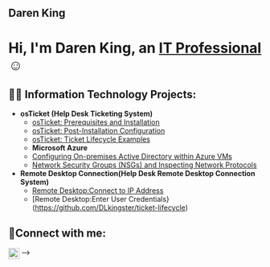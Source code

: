 ## Daren King

<h1>Hi, I'm Daren King, an <a href="https://linkedin.com/in/daren-king-7588b5188/">IT Professional</a>☺</h1>

<h2>👨‍💻 Information Technology Projects:</h2>

- <b>osTicket (Help Desk Ticketing System)</b>
  - [osTicket: Prerequisites and Installation](https://github.com/DLkingster/ostickets-prereqs)
  - [osTicket: Post-Installation Configuration](https://github.com/DLkingster/osTicket---Post-Install-Configuration)
  - [osTicket: Ticket Lifecycle Examples](https://github.com/DLkingster/ticket-lifecycle)
  - <b>Microsoft Azure</b>
  - [Configuring On-premises Active Directory within Azure VMs](https://github.com/DLkingster/os-Ticket-configure-Active-Directory)
  - [Network Security Groups (NSGs) and Inspecting Network Protocols](https://github.com/DLkingster/azure-network-protocols)  
- <b>Remote Desktop Connection(Help Desk Remote Desktop Connection System)</b>
  - [Remote Desktop:Connect to IP Address](https://github.com/DLkingster/osTicket---Post-Install-Configuration)
  - [Remote Desktop:Enter User Credentials}(https://github.com/DLkingster/ticket-lifecycle)
  
<h2>🤳Connect with me:</h2>

[<img align="left" alt="Daren | LinkedIn" width="22px" src="https://cdn.jsdelivr.net/npm/simple-icons@v3/icons/linkedin.svg" />][linkedin]

[linkedin]: https://linkedin.com/in/Daren

-->
